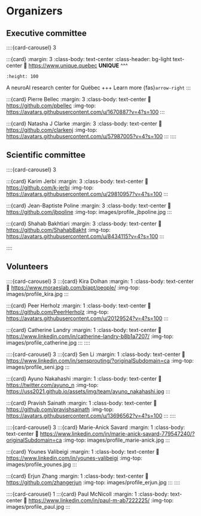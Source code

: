 # Organizers

## Executive committee

::::{card-carousel} 3

:::{card}
:margin: 3
:class-body: text-center
:class-header: bg-light text-center
:link: https://www.unique.quebec
**UNIQUE**
^^^
```{image} images/logo_unique.jpg
:height: 100
```
A neuroAI research center for Québec
+++
Learn more {fas}`arrow-right`
:::

:::{card} Pierre Bellec
:margin: 3
:class-body: text-center
:link: https://github.com/pbellec
:img-top: https://avatars.githubusercontent.com/u/1670887?v=4?s=100
:::

:::{card} Natasha J Clarke
:margin: 3
:class-body: text-center
:link: https://github.com/clarkenj
:img-top: https://avatars.githubusercontent.com/u/57987005?v=4?s=100
:::
::::

## Scientific committee

::::{card-carousel} 3

:::{card} Karim Jerbi
:margin: 3
:class-body: text-center
:link: https://github.com/k-jerbi
:img-top: https://avatars.githubusercontent.com/u/29810957?v=4?s=100
:::

:::{card} Jean-Baptiste Poline
:margin: 3
:class-body: text-center
:link: https://github.com/jbpoline
:img-top: images/profile_jbpoline.jpg
:::

:::{card} Shahab Bakhtiari
:margin: 3
:class-body: text-center
:link: https://github.com/ShahabBakht
:img-top: https://avatars.githubusercontent.com/u/8434115?v=4?s=100
:::

::::

## Volunteers

::::{card-carousel} 3
:::{card} Kira Dolhan
:margin: 1
:class-body: text-center
:link: https://www.moraeslab.com/biapt/people/
:img-top: images/profile_kira.jpg
:::

:::{card} Peer Herholz
:margin: 1
:class-body: text-center
:link: https://github.com/PeerHerholz
:img-top: https://avatars.githubusercontent.com/u/20129524?v=4?s=100
:::

:::{card} Catherine Landry
:margin: 1
:class-body: text-center
:link: https://www.linkedin.com/in/catherine-landry-b8b1a7207/
:img-top: images/profile_catherine.jpg
:::
::::

::::{card-carousel} 3
:::{card} Sen Li
:margin: 1
:class-body: text-center
:link: https://www.linkedin.com/in/sensprouting/?originalSubdomain=ca
:img-top: images/profile_seni.jpg
:::

:::{card} Ayuno Nakahashi
:margin: 1
:class-body: text-center
:link: https://twitter.com/ayuno_n
:img-top: https://uss2021.github.io/assets/img/team/ayuno_nakahashi.jpg
:::

:::{card} Pravish Sainath
:margin: 1
:class-body: text-center
:link: https://github.com/pravishsainath
:img-top: https://avatars.githubusercontent.com/u/13696562?v=4?s=100
:::
::::

::::{card-carousel} 3
:::{card} Marie-Anick Savard
:margin: 1
:class-body: text-center
:link: https://www.linkedin.com/in/marie-anick-savard-779547240/?originalSubdomain=ca
:img-top: images/profile_marie-anick.jpg
:::

:::{card} Younes Valibeigi
:margin: 1
:class-body: text-center
:link: https://www.linkedin.com/in/younes-valibeigi
:img-top: images/profile_younes.jpg
:::

:::{card} Erjun Zhang
:margin: 1
:class-body: text-center
:link: https://github.com/zhangerjun
:img-top: images/profile_erjun.jpg
:::
::::

::::{card-carousel} 1
:::{card} Paul McNicoll
:margin: 1
:class-body: text-center
:link: https://www.linkedin.com/in/paul-m-ab7222225/
:img-top: images/profile_paul.jpg
:::
